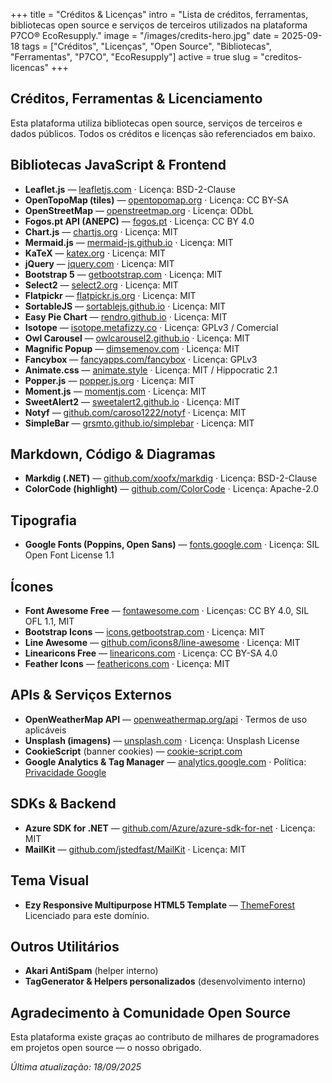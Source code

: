 +++
title = "Créditos & Licenças"
intro = "Lista de créditos, ferramentas, bibliotecas open source e serviços de terceiros utilizados na plataforma P7CO® EcoResupply."
image = "/images/credits-hero.jpg"
date = 2025-09-18
tags = ["Créditos", "Licenças", "Open Source", "Bibliotecas", "Ferramentas", "P7CO", "EcoResupply"]
active = true
slug = "creditos-licencas"
+++

## Créditos, Ferramentas & Licenciamento

Esta plataforma utiliza bibliotecas open source, serviços de terceiros e dados públicos. Todos os créditos e licenças são referenciados em baixo.

## Bibliotecas JavaScript & Frontend
- **Leaflet.js** — [leafletjs.com](https://leafletjs.com/) · Licença: BSD-2-Clause  
- **OpenTopoMap (tiles)** — [opentopomap.org](https://opentopomap.org/) · Licença: CC BY-SA  
- **OpenStreetMap** — [openstreetmap.org](https://www.openstreetmap.org/) · Licença: ODbL  
- **Fogos.pt API (ANEPC)** — [fogos.pt](https://fogos.pt/) · Licença: CC BY 4.0  
- **Chart.js** — [chartjs.org](https://www.chartjs.org/) · Licença: MIT  
- **Mermaid.js** — [mermaid-js.github.io](https://mermaid-js.github.io/mermaid/) · Licença: MIT  
- **KaTeX** — [katex.org](https://katex.org/) · Licença: MIT  
- **jQuery** — [jquery.com](https://jquery.com/) · Licença: MIT  
- **Bootstrap 5** — [getbootstrap.com](https://getbootstrap.com/) · Licença: MIT  
- **Select2** — [select2.org](https://select2.org/) · Licença: MIT  
- **Flatpickr** — [flatpickr.js.org](https://flatpickr.js.org/) · Licença: MIT  
- **SortableJS** — [sortablejs.github.io](https://sortablejs.github.io/Sortable/) · Licença: MIT  
- **Easy Pie Chart** — [rendro.github.io](https://rendro.github.io/easy-pie-chart/) · Licença: MIT  
- **Isotope** — [isotope.metafizzy.co](https://isotope.metafizzy.co/) · Licença: GPLv3 / Comercial  
- **Owl Carousel** — [owlcarousel2.github.io](https://owlcarousel2.github.io/OwlCarousel2/) · Licença: MIT  
- **Magnific Popup** — [dimsemenov.com](https://dimsemenov.com/plugins/magnific-popup/) · Licença: MIT  
- **Fancybox** — [fancyapps.com/fancybox](https://fancyapps.com/fancybox/) · Licença: GPLv3  
- **Animate.css** — [animate.style](https://animate.style/) · Licença: MIT / Hippocratic 2.1  
- **Popper.js** — [popper.js.org](https://popper.js.org/) · Licença: MIT  
- **Moment.js** — [momentjs.com](https://momentjs.com/) · Licença: MIT  
- **SweetAlert2** — [sweetalert2.github.io](https://sweetalert2.github.io/) · Licença: MIT  
- **Notyf** — [github.com/caroso1222/notyf](https://github.com/caroso1222/notyf) · Licença: MIT  
- **SimpleBar** — [grsmto.github.io/simplebar](https://grsmto.github.io/simplebar/) · Licença: MIT  

## Markdown, Código & Diagramas
- **Markdig (.NET)** — [github.com/xoofx/markdig](https://github.com/xoofx/markdig) · Licença: BSD-2-Clause  
- **ColorCode (highlight)** — [github.com/ColorCode](https://github.com/ColorCode/ColorCode-2.0) · Licença: Apache-2.0  

## Tipografia
- **Google Fonts (Poppins, Open Sans)** — [fonts.google.com](https://fonts.google.com/) · Licença: SIL Open Font License 1.1  

## Ícones
- **Font Awesome Free** — [fontawesome.com](https://fontawesome.com/) · Licenças: CC BY 4.0, SIL OFL 1.1, MIT  
- **Bootstrap Icons** — [icons.getbootstrap.com](https://icons.getbootstrap.com/) · Licença: MIT  
- **Line Awesome** — [github.com/icons8/line-awesome](https://github.com/icons8/line-awesome) · Licença: MIT  
- **Linearicons Free** — [linearicons.com](https://linearicons.com/) · Licença: CC BY-SA 4.0  
- **Feather Icons** — [feathericons.com](https://feathericons.com/) · Licença: MIT  

## APIs & Serviços Externos
- **OpenWeatherMap API** — [openweathermap.org/api](https://openweathermap.org/api) · Termos de uso aplicáveis  
- **Unsplash (imagens)** — [unsplash.com](https://unsplash.com/) · Licença: Unsplash License  
- **CookieScript** (banner cookies) — [cookie-script.com](https://cookie-script.com/)  
- **Google Analytics & Tag Manager** — [analytics.google.com](https://analytics.google.com/) · Política: [Privacidade Google](https://policies.google.com/privacy)  

## SDKs & Backend
- **Azure SDK for .NET** — [github.com/Azure/azure-sdk-for-net](https://github.com/Azure/azure-sdk-for-net) · Licença: MIT  
- **MailKit** — [github.com/jstedfast/MailKit](https://github.com/jstedfast/MailKit) · Licença: MIT  

## Tema Visual
- **Ezy Responsive Multipurpose HTML5 Template** — [ThemeForest](https://themeforest.net/item/ezy-responsive-multipurpose-html5-template/21814871)  
  Licenciado para este domínio.

## Outros Utilitários
- **Akari AntiSpam** (helper interno)  
- **TagGenerator & Helpers personalizados** (desenvolvimento interno)  

## Agradecimento à Comunidade Open Source
Esta plataforma existe graças ao contributo de milhares de programadores em projetos open source — o nosso obrigado.  

*Última atualização: 18/09/2025*
